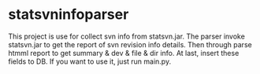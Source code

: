 # statsvninfoparser
This project is use for collect svn info from statsvn.jar. The parser invoke statsvn.jar to get the report of svn revision info details.
Then through parse htmml report to get summary & dev & file & dir info. At last, insert these fields to DB.
If you want to use it, just run main.py.
